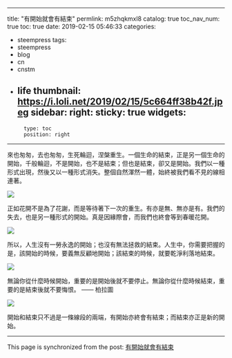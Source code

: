 
---
title: "有開始就會有結束"
permlink: m5zhqkmxl8
catalog: true
toc_nav_num: true
toc: true
date: 2019-02-15 05:46:33
categories:
- steempress
tags:
- steempress
- blog
- cn
- cnstm
- life
thumbnail: https://i.loli.net/2019/02/15/5c664ff38b42f.jpeg
sidebar:
    right:
        sticky: true
widgets:
    -
        type: toc
        position: right
---


來也匆匆，去也匆匆，生死輪迴，涅槃重生。一個生命的結束，正是另一個生命的開始，千般輪迴，不是開始，也不是結束；但也是結束，卻又是開始。我們以一種形式出現，然後又以一種形式消失。整個自然渾然一體，始終被我們看不見的線相連著。

![](https://i.loli.net/2019/02/15/5c664ff38b42f.jpeg)

正如花開不是為了花謝，而是等待著下一次的重生。有亦是無、無亦是有。我們的失去，也是另一種形式的開始。真是因緣際會，而我們也終會等到春暖花開。

![](https://i.loli.net/2019/02/15/5c66501ba85b8.jpeg)

所以，人生沒有一勞永逸的開始；也沒有無法拯救的結束。人生中，你需要把握的是，該開始的時候，要義無反顧地開始；該結束的時候，就要乾淨利落地結束。

![](https://i.loli.net/2019/02/15/5c66503c08365.jpeg)

無論你從什麼時候開始，重要的是開始後就不要停止。無論你從什麼時候結束，重要的是結束後就不要悔恨。 —— 柏拉圖

![](https://i.loli.net/2019/02/15/5c66505a72d5e.jpeg)

開始和結束只不過是一條線段的兩端，有開始亦終會有結束；而結束亦正是新的開始。

- - -

This page is synchronized from the post: [有開始就會有結束](https://steemit.com/@sunai/m5zhqkmxl8)
